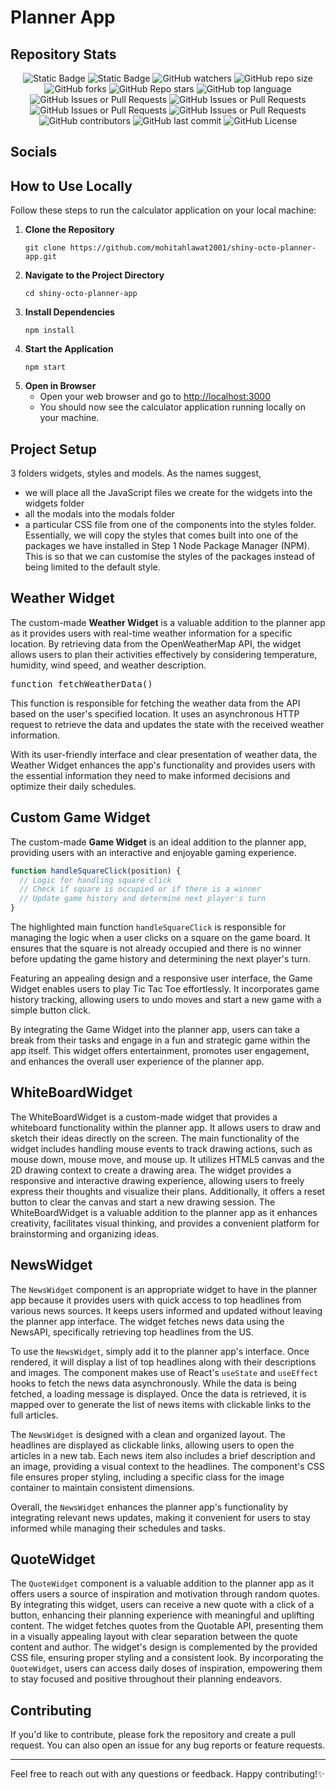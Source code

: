 # Planner App

## Repository Stats

<div align="center">
   
![Static Badge](https://img.shields.io/badge/BUILD_WITH-%E2%99%A5-orange?style=flat-square&labelColor=orange)
![Static Badge](https://img.shields.io/badge/PRS_WELCOME-green?style=flat-square)
![GitHub watchers](https://img.shields.io/github/watchers/mohitahlawat2001/shiny-octo-planner-app?style=flat-square&label=WATCHERS)
![GitHub repo size](https://img.shields.io/github/repo-size/mohitahlawat2001/shiny-octo-planner-app?style=flat-square&label=REPO+SIZE)
![GitHub forks](https://img.shields.io/github/forks/mohitahlawat2001/shiny-octo-planner-app?style=flat-square&label=FORKS)
![GitHub Repo stars](https://img.shields.io/github/stars/mohitahlawat2001/shiny-octo-planner-app?style=flat-square&label=STARS)
![GitHub top language](https://img.shields.io/github/languages/top/mohitahlawat2001/shiny-octo-planner-app?style=flat-square&logo=javascript&label=TOP%20LANGUAGE)
![GitHub Issues or Pull Requests](https://img.shields.io/github/issues-pr-closed/mohitahlawat2001/shiny-octo-planner-app?style=flat-square&label=PULL+REQUESTS)
![GitHub Issues or Pull Requests](https://img.shields.io/github/issues-closed-raw/mohitahlawat2001/shiny-octo-planner-app?style=flat-square&label=CLOSED%20ISSUES)
![GitHub Issues or Pull Requests](https://img.shields.io/github/issues/mohitahlawat2001/shiny-octo-planner-app?style=flat-square&label=ISSUES)
![GitHub Issues or Pull Requests](https://img.shields.io/github/issues-pr/mohitahlawat2001/shiny-octo-planner-app?style=flat-square&label=PULL%20REQUESTS)
![GitHub contributors](https://img.shields.io/github/contributors/mohitahlawat2001/shiny-octo-planner-app?style=flat-square&label=CONTRIBUTORS)
![GitHub last commit](https://img.shields.io/github/last-commit/mohitahlawat2001/shiny-octo-planner-app?display_timestamp=committer&style=flat-square&label=LAST%20COMMIT)
![GitHub License](https://img.shields.io/github/license/mohitahlawat2001/shiny-octo-planner-app?style=flat-square&label=LICENSE)

</div>

## Socials



## How to Use Locally

Follow these steps to run the calculator application on your local machine:

1. **Clone the Repository**
   ```
   git clone https://github.com/mohitahlawat2001/shiny-octo-planner-app.git
   ```
2. **Navigate to the Project Directory**
   ```
   cd shiny-octo-planner-app
   ```
3. **Install Dependencies**
   ```
   npm install
   ```
4. **Start the Application**
   ```
   npm start
   ```
5. **Open in Browser**
   - Open your web browser and go to [http://localhost:3000](http://localhost:3000)
   - You should now see the calculator application running locally on your machine.

## Project Setup
3 folders widgets, styles and models. As the names suggest, 
- we will place all the JavaScript files we create for the widgets into the widgets folder
- all the modals into the modals folder
- a particular CSS file from one of the components into the styles folder. Essentially, we will copy the styles that comes built into one of the packages we have installed in Step 1 Node Package Manager (NPM). This is so that we can customise the styles of the packages instead of being limited to the default style.


## Weather Widget

The custom-made **Weather Widget** is a valuable addition to the planner app as it provides users with real-time weather information for a specific location. By retrieving data from the OpenWeatherMap API, the widget allows users to plan their activities effectively by considering temperature, humidity, wind speed, and weather description.

<kbd>function fetchWeatherData()</kbd>

This function is responsible for fetching the weather data from the API based on the user's specified location. It uses an asynchronous HTTP request to retrieve the data and updates the state with the received weather information.

With its user-friendly interface and clear presentation of weather data, the Weather Widget enhances the app's functionality and provides users with the essential information they need to make informed decisions and optimize their daily schedules.


## Custom Game Widget

The custom-made **Game Widget** is an ideal addition to the planner app, providing users with an interactive and enjoyable gaming experience. 

```javascript
function handleSquareClick(position) {
  // Logic for handling square click
  // Check if square is occupied or if there is a winner
  // Update game history and determine next player's turn
}
```

The highlighted main function `handleSquareClick` is responsible for managing the logic when a user clicks on a square on the game board. It ensures that the square is not already occupied and there is no winner before updating the game history and determining the next player's turn.

Featuring an appealing design and a responsive user interface, the Game Widget enables users to play Tic Tac Toe effortlessly. It incorporates game history tracking, allowing users to undo moves and start a new game with a simple button click.

By integrating the Game Widget into the planner app, users can take a break from their tasks and engage in a fun and strategic game within the app itself. This widget offers entertainment, promotes user engagement, and enhances the overall user experience of the planner app.


## WhiteBoardWidget

The WhiteBoardWidget is a custom-made widget that provides a whiteboard functionality within the planner app. It allows users to draw and sketch their ideas directly on the screen. The main functionality of the widget includes handling mouse events to track drawing actions, such as mouse down, mouse move, and mouse up. It utilizes HTML5 canvas and the 2D drawing context to create a drawing area. The widget provides a responsive and interactive drawing experience, allowing users to freely express their thoughts and visualize their plans. Additionally, it offers a reset button to clear the canvas and start a new drawing session. The WhiteBoardWidget is a valuable addition to the planner app as it enhances creativity, facilitates visual thinking, and provides a convenient platform for brainstorming and organizing ideas.


## NewsWidget


The `NewsWidget` component is an appropriate widget to have in the planner app because it provides users with quick access to top headlines from various news sources. It keeps users informed and updated without leaving the planner app interface. The widget fetches news data using the NewsAPI, specifically retrieving top headlines from the US.

To use the `NewsWidget`, simply add it to the planner app's interface. Once rendered, it will display a list of top headlines along with their descriptions and images. The component makes use of React's `useState` and `useEffect` hooks to fetch the news data asynchronously. While the data is being fetched, a loading message is displayed. Once the data is retrieved, it is mapped over to generate the list of news items with clickable links to the full articles.

The `NewsWidget` is designed with a clean and organized layout. The headlines are displayed as clickable links, allowing users to open the articles in a new tab. Each news item also includes a brief description and an image, providing a visual context to the headlines. The component's CSS file ensures proper styling, including a specific class for the image container to maintain consistent dimensions.

Overall, the `NewsWidget` enhances the planner app's functionality by integrating relevant news updates, making it convenient for users to stay informed while managing their schedules and tasks.


## QuoteWidget


The `QuoteWidget` component is a valuable addition to the planner app as it offers users a source of inspiration and motivation through random quotes. By integrating this widget, users can receive a new quote with a click of a button, enhancing their planning experience with meaningful and uplifting content. The widget fetches quotes from the Quotable API, presenting them in a visually appealing layout with clear separation between the quote content and author. The widget's design is complemented by the provided CSS file, ensuring proper styling and a consistent look. By incorporating the `QuoteWidget`, users can access daily doses of inspiration, empowering them to stay focused and positive throughout their planning endeavors.



## Contributing

If you'd like to contribute, please fork the repository and create a pull request. You can also open an issue for any bug reports or feature requests.

---

Feel free to reach out with any questions or feedback. Happy contributing!✨


